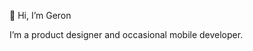 👋 Hi, I’m Geron

I’m a product designer and occasional mobile developer.

<!---
GeronNanini/GeronNanini is a ✨ special ✨ repository because its `README.md` (this file) appears on your GitHub profile.
You can click the Preview link to take a look at your changes.
--->
